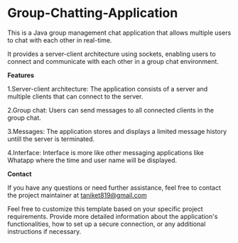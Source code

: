 # Group-Chatting-Application

This is a Java group management chat application that allows multiple users to chat with each other in real-time.

It provides a server-client architecture using sockets, enabling users to connect and communicate with each other in a group chat environment.

**Features**

1.Server-client architecture: The application consists of a server and multiple clients that can connect to the server.

2.Group chat: Users can send messages to all connected clients in the group chat.

3.Messages: The application stores and displays a limited message history untill the server is terminated.

4.Interface: Interface is more like other messaging applications like Whatapp where the time and user name will be displayed.

**Contact**

If you have any questions or need further assistance, feel free to contact the project maintainer at taniket819@gmail.com

Feel free to customize this template based on your specific project requirements. Provide more detailed information about the application's functionalities, how to set up a secure connection, or any additional instructions if necessary.
